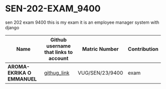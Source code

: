 # SEN-202-EXAM_9400
sen 202 exam
9400 this is my exam it is an employee manager system with django

|**Name**       | **Github username that links to account**         | **Matric Number** |	**Contribution** |
|---------------|---------------------------------------------------|-------------------|------------------|
|**AROMA-EKRIKA O EMMANUEL**	|[githug_link](https://github.com/aromaekrika/) |VUG/SEN/23/9400 |exam|
